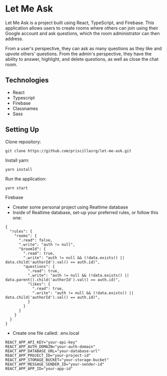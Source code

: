 # Let Me Ask

Let Me Ask is a project built using React, TypeScript, and Firebase. This application allows users to create rooms where others can join using their Google account and ask questions, which the room administrator can then address.

From a user's perspective, they can ask as many questions as they like and upvote others' questions. From the admin's perspective, they have the ability to answer, highlight, and delete questions, as well as close the chat room.

 ## **Technologies**
- React
- Typescript
- Firebase
- Classnames
- Sass

## **Setting Up**
Clone repository:
```
git clone https://github.com/priscillasrg/let-me-ask.git
```   
Install yarn:
```
yarn install
```
Run the application:
```
yarn start
```
Firebase
 - Creater some personal project using Realtime database
 - Inside of Realtime database, set-up your preferred rules, or follow this one:
```
{
  "rules": {
    "rooms": {
      ".read": false,
      ".write": "auth != null",
      "$roomId": {
        ".read": true,
        ".write": "auth != null && (!data.exists() || data.child('authorId').val() == auth.id)",
        "questions": {
          ".read": true,
          ".write": "auth != null && (!data.exists() || data.parent().child('authorId').val() == auth.id)",
          "likes": {
            ".read": true,
            ".write": "auth != null && (!data.exists() || data.child('authorId').val() == auth.id)",  
          }
        }
      }
    }
  }
}
```
 - Create one file called: .env.local
```
REACT_APP_API_KEY="your-api-key"
REACT_APP_AUTH_DOMAIN="your-auth-domain"
REACT_APP_DATABASE_URL="your-database-url"
REACT_APP_PROJECT_ID="your-project-id"
REACT_APP_STORAGE_BUCKET="your-storage-bucket"
REACT_APP_MESSAGE_SENDER_ID="your-sender-id"
REACT_APP_APP_ID="your-app-id"
```
